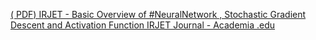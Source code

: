 [( PDF) IRJET - Basic Overview of #NeuralNetwork , Stochastic Gradient Descent and Activation Function   IRJET Journal - Academia .edu](https://qi.tc/qi/120669)
